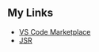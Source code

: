 ## My Links

- [VS Code Marketplace](https://marketplace.visualstudio.com/publishers/rdsq)
- [JSR](https://jsr.io/@rdsq)

